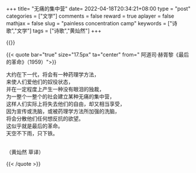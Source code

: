 +++
title= "无痛的集中营"
date= 2022-04-18T20:34:21+08:00
type = "post"
categories = ["文学"]
comments = false
reward = true
aplayer = false
mathjax = false
slug = "painless concentration camp"
keywords = ["诗歌","文学"]
tags = ["诗歌","黄灿然"]
+++

{{<img src="https://ian2.oss-cn-hangzhou.aliyuncs.com/Huxley.jpeg" alt="">}}

<!--more-->

{{< quote bar="true" size="17.5px"  ta="center" from=" 阿道司·赫胥黎《最后的革命》（1959）">}}

大约在下一代，将会有一种药理学方法，<br>
来使人们爱他们的奴役状态，<br>
并在一定程度上产生一种没有眼泪的独裁，<br>
为一整个一整个的社会建立某种无痛的集中营，<br>
这样人们实际上将失去他们的自由，却又相当享受，<br>
因为宣传或洗脑，或被药理学方法所加强的洗脑，<br>
将会分散他们任何想反抗的欲望。<br>
这似乎就是最后的革命。<br>
天空不下雨，只下铁。<br><br>
 
（黄灿然 草译）

{{< /quote >}}
